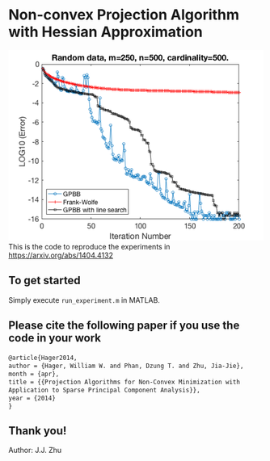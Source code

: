 # Non-convex Projection Algorithm with Hessian Approximation
![](plot.png)  
This is the code to reproduce the experiments in https://arxiv.org/abs/1404.4132

## To get started
Simply execute `run_experiment.m` in MATLAB.

## Please cite the following paper if you use the code in your work
```
@article{Hager2014,
author = {Hager, William W. and Phan, Dzung T. and Zhu, Jia-Jie},
month = {apr},
title = {{Projection Algorithms for Non-Convex Minimization with Application to Sparse Principal Component Analysis}},
year = {2014}
}
```

## Thank you!
Author: J.J. Zhu
